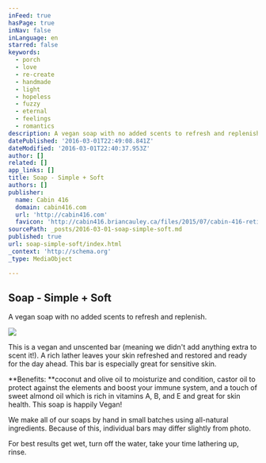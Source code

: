```yaml
---
inFeed: true
hasPage: true
inNav: false
inLanguage: en
starred: false
keywords:
  - porch
  - love
  - re-create
  - handmade
  - light
  - hopeless
  - fuzzy
  - eternal
  - feelings
  - romantics
description: A vegan soap with no added scents to refresh and replenish.
datePublished: '2016-03-01T22:49:08.841Z'
dateModified: '2016-03-01T22:40:37.953Z'
author: []
related: []
app_links: []
title: Soap - Simple + Soft
authors: []
publisher:
  name: Cabin 416
  domain: cabin416.com
  url: 'http://cabin416.com'
  favicon: 'http://cabin416.briancauley.ca/files/2015/07/cabin-416-retina.png'
sourcePath: _posts/2016-03-01-soap-simple-soft.md
published: true
url: soap-simple-soft/index.html
_context: 'http://schema.org'
_type: MediaObject

---
```

<article style=""><h1>Soap - Simple + Soft</h1><p>A vegan soap with no added scents to refresh and replenish.</p><img src="https://s3-us-west-2.amazonaws.com/the-grid-img/p/e9e25661febe11b0f71605482940ab7aabee6eee.jpg" /></article>

This is a vegan and unscented bar (meaning we didn't add anything extra to scent it!). A rich lather leaves your skin refreshed and restored and ready for the day ahead. This bar is especially great for sensitive skin.

**Benefits: **coconut and olive oil to moisturize and condition, castor oil to protect against the elements and boost your immune system, and a touch of sweet almond oil which is rich in vitamins A, B, and E and great for skin health. This soap is happily Vegan!

We make all of our soaps by hand in small batches using all-natural ingredients. Because of this, individual bars may differ slightly from photo.

For best results get wet, turn off the water, take your time lathering up, rinse.